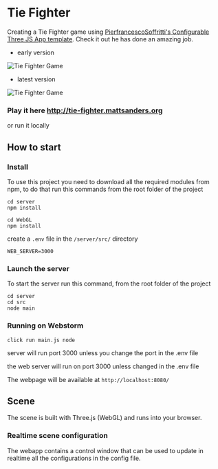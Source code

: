 # Tie Fighter

Creating a Tie Fighter game using [PierfrancescoSoffritti's Configurable Three JS App template](https://github.com/PierfrancescoSoffritti/configurable-threejs-app). Check it out 
he has done an amazing job. 

* early version

![Tie Fighter Game](tie-fighter-game.gif)

* latest version

![Tie Fighter Game](tie-fighter-game-2.gif)

### Play it here http://tie-fighter.mattsanders.org

or run it locally

## How to start

### Install

To use this project you need to download all the required modules from npm, to do that run this commands from the root folder of the project

```
cd server
npm install
```

```
cd WebGL
npm install
```

create a `.env` file in the `/server/src/` directory
```
WEB_SERVER=3000
```

### Launch the server

To start the server run this command, from the root folder of the project

```
cd server
cd src
node main
```
### Running on Webstorm

```
click run main.js node
```

server will run port 3000 unless you change the port in the .env file

the web server will run on port 3000 unless changed in the .env file

The webpage will be available at `http://localhost:8080/`

## Scene

The scene is built with Three.js (WebGL) and runs into your browser.


### Realtime scene configuration

The webapp contains a control window that can be used to update in realtime all the configurations in the config file.

